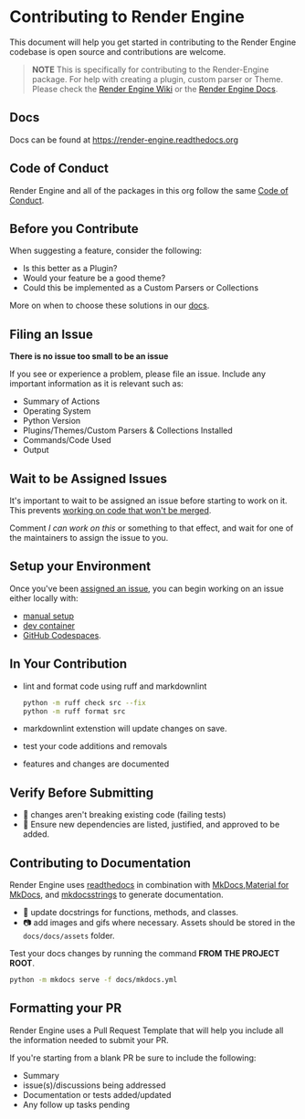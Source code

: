 # Contributing to Render Engine

This document will help you get started in contributing to the Render Engine codebase is open source and contributions are welcome.

> **NOTE**
> This is specifically for contributing to the Render-Engine package. For help with creating a plugin, custom parser or Theme. Please check the [Render Engine Wiki](https://github.com/render-engine/.github/wiki) or the [Render Engine Docs](https://render-engine.readthedocs.org).

## Docs

Docs can be found at <https://render-engine.readthedocs.org>

## Code of Conduct

Render Engine and all of the packages in this org follow the same [Code of Conduct](https://github.com/render-engine/render-engine/blob/main/.github/CODE_OF_CONDUCT.md). 

## Before you Contribute

When suggesting a feature, consider the following:

- Is this better as a Plugin?
- Would your feature be a good theme?
- Could this be implemented as a Custom Parsers or Collections

More on when to choose these solutions in our [docs](https://render-engine.readthedocs.io/en/latest/contributing/CONTRIBUTING/#instead-of-making-a-change-in-render-engines-code-consider).

## Filing an Issue

**There is no issue too small to be an issue**

If you see or experience a problem, please file an issue. Include any important information as it is relevant such as:

- Summary of Actions
- Operating System
- Python Version
- Plugins/Themes/Custom Parsers & Collections Installed
- Commands/Code Used
- Output

## Wait to be Assigned Issues

It's important to wait to be assigned an issue before starting to work on it. This prevents [working on code that won't be merged](https://render-engine.readthedocs.io/en/latest/contributing/CONTRIBUTING/#being-assigned-an-issue).

Comment _I can work on this_ or something to that effect, and wait for one of the maintainers to assign the issue to you.

## Setup your Environment
Once you've been [assigned an issue](https://render-engine.readthedocs.io/en/latest/contributing/contributing#being-assigned-an-issue), you can begin working on an issue either locally with:
- [manual setup](https://render-engine.readthedocs.io/en/latest/contributing/environment_setup#developing-locally)
- [dev container](https://render-engine.readthedocs.io/en/latest/contributing/environment_setup#developing-locally)
- [GitHub Codespaces](https://render-engine.readthedocs.io/en/latest/contributing/environment_setup#using-codespaces).

## In Your Contribution

- lint and format code using ruff and markdownlint

  ```sh
  python -m ruff check src --fix
  python -m ruff format src
  ```

- markdownlint extenstion will update changes on save.

- test your code additions and removals
- features and changes are documented

## Verify Before Submitting

- 🚫 changes aren't breaking existing code (failing tests)
- 🚫 Ensure new dependencies are listed, justified, and approved to be added.

## Contributing to Documentation

Render Engine uses [readthedocs](https://readthedocs.org) in combination with
[MkDocs](https://www.mkdocs.org),[Material for MkDocs](https://squidfunk.github.io/mkdocs-material/), and [mkdocsstrings](https://mkdocsstrings.readthedocs.io/en/latest/) to generate documentation.

- 📝 update docstrings for functions, methods, and classes.
- 📷 add images and gifs where necessary. Assets should be stored in the `docs/docs/assets` folder.

Test your docs changes by running the command **FROM THE PROJECT ROOT**.

```sh
python -m mkdocs serve -f docs/mkdocs.yml
``` 


## Formatting your PR

Render Engine uses a Pull Request Template that will help you include all the information needed to submit your PR. 

If you're starting from a blank PR be sure to include the following:

- Summary
- issue(s)/discussions being addressed
- Documentation or tests added/updated
- Any follow up tasks pending